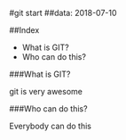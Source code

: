#git start
##data: 2018-07-10


##Index
- What is GIT?
- Who can do this?

###What is GIT?

git is very awesome

###Who can do this?

Everybody can do this
